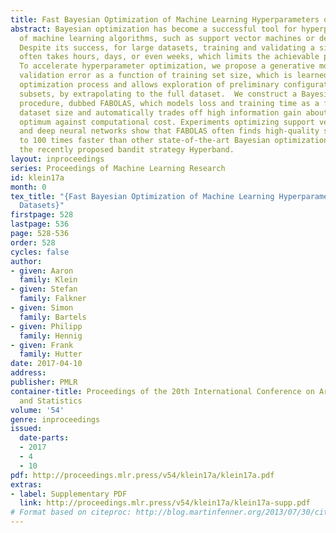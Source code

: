 ```yaml
---
title: Fast Bayesian Optimization of Machine Learning Hyperparameters on Large Datasets
abstract: Bayesian optimization has become a successful tool for hyperparameter optimization
  of machine learning algorithms, such as support vector machines or deep neural networks.
  Despite its success, for large datasets, training and validating a single configuration
  often takes hours, days, or even weeks, which limits the achievable performance.
  To accelerate hyperparameter optimization, we propose a generative model for the
  validation error as a function of training set size, which is learned during the
  optimization process and allows exploration of preliminary configurations on small
  subsets, by extrapolating to the full dataset.  We construct a Bayesian optimization
  procedure, dubbed FABOLAS, which models loss and training time as a function of
  dataset size and automatically trades off high information gain about the global
  optimum against computational cost. Experiments optimizing support vector machines
  and deep neural networks show that FABOLAS often finds high-quality solutions 10
  to 100 times faster than other state-of-the-art Bayesian optimization methods or
  the recently proposed bandit strategy Hyperband.
layout: inproceedings
series: Proceedings of Machine Learning Research
id: klein17a
month: 0
tex_title: "{Fast Bayesian Optimization of Machine Learning Hyperparameters on Large
  Datasets}"
firstpage: 528
lastpage: 536
page: 528-536
order: 528
cycles: false
author:
- given: Aaron
  family: Klein
- given: Stefan
  family: Falkner
- given: Simon
  family: Bartels
- given: Philipp
  family: Hennig
- given: Frank
  family: Hutter
date: 2017-04-10
address: 
publisher: PMLR
container-title: Proceedings of the 20th International Conference on Artificial Intelligence
  and Statistics
volume: '54'
genre: inproceedings
issued:
  date-parts:
  - 2017
  - 4
  - 10
pdf: http://proceedings.mlr.press/v54/klein17a/klein17a.pdf
extras:
- label: Supplementary PDF
  link: http://proceedings.mlr.press/v54/klein17a/klein17a-supp.pdf
# Format based on citeproc: http://blog.martinfenner.org/2013/07/30/citeproc-yaml-for-bibliographies/
---
```

